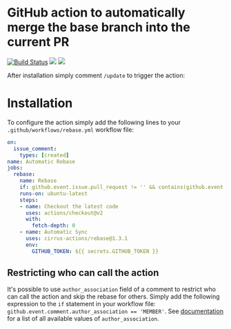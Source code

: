 # GitHub action to automatically merge the base branch into the current PR

[![Build Status](https://api.cirrus-ci.com/github/cirrus-actions/rebase.svg)](https://cirrus-ci.com/github/cirrus-actions/rebase) [![](https://images.microbadger.com/badges/version/cirrusactions/rebase.svg)](https://microbadger.com/images/cirrusactions/rebase) [![](https://images.microbadger.com/badges/image/cirrusactions/rebase.svg)](https://microbadger.com/images/cirrusactions/rebase)

After installation simply comment `/update` to trigger the action:


# Installation

To configure the action simply add the following lines to your `.github/workflows/rebase.yml` workflow file:

```yml
on: 
  issue_comment:
    types: [created]
name: Automatic Rebase
jobs:
  rebase:
    name: Rebase
    if: github.event.issue.pull_request != '' && contains(github.event.comment.body, '/rebase')
    runs-on: ubuntu-latest
    steps:
    - name: Checkout the latest code
      uses: actions/checkout@v2
      with:
        fetch-depth: 0
    - name: Automatic Sync
      uses: cirrus-actions/rebase@1.3.1
      env:
        GITHUB_TOKEN: ${{ secrets.GITHUB_TOKEN }}
```

## Restricting who can call the action

It's possible to use `author_association` field of a comment to restrict who can call the action and skip the rebase for others. Simply add the following expression to the `if` statement in your workflow file: `github.event.comment.author_association == 'MEMBER'`. See [documentation](https://developer.github.com/v4/enum/commentauthorassociation/) for a list of all available values of `author_association`.
